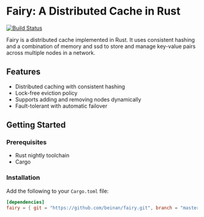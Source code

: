 # Fairy: A Distributed Cache in Rust

[![Build Status](https://travis-ci.com/beinan/fairy.svg?branch=master)](https://travis-ci.com/beinan/fairy)

Fairy is a distributed cache implemented in Rust. It uses consistent hashing and a combination of memory and ssd to store and manage key-value pairs across multiple nodes in a network.

## Features

- Distributed caching with consistent hashing
- Lock-free eviction policy
- Supports adding and removing nodes dynamically
- Fault-tolerant with automatic failover

## Getting Started

### Prerequisites

- Rust nightly toolchain
- Cargo

### Installation

Add the following to your `Cargo.toml` file:

```toml
[dependencies]
fairy = { git = "https://github.com/beinan/fairy.git", branch = "master" }
